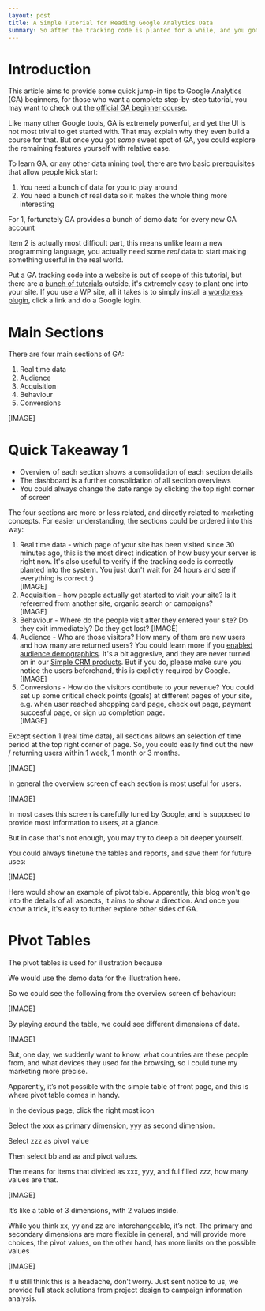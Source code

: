 ```yaml
---
layout: post
title: A Simple Tutorial for Reading Google Analytics Data
summary: So after the tracking code is planted for a while, and you got a bunch of data, how to actually start reading the data?
---
```



# Introduction
This article aims to provide some quick jump-in tips to Google Analytics (GA) beginners, for those who want a complete step-by-step tutorial, you may want to check out the [official GA beginner course](https://analytics.google.com/analytics/academy/course/6).

Like many other Google tools, GA is extremely powerful, and yet the UI is not most trivial to get started with. That may explain why they even build a course for that. But once you got *some* sweet spot of GA, you could explore the remaining features yourself with relative ease.

To learn GA, or any other data mining tool, there are two basic prerequisites that allow people kick start:

1. You need a bunch of data for you to play around
2. You need a bunch of real data so it makes the whole thing more interesting

For 1, fortunately GA provides a bunch of demo data for every new GA account

Item 2 is actually most difficult part, this means unlike learn a new programming language, you actually need some *real* data to start making something userful in the real world.


Put a GA tracking code into a website is out of scope of this tutorial, but there are a [bunch of tutorials](https://www.google.com/search?q=how+to+add+a+google+analtycis+tracking+code) outside, it's extremely easy to plant one into your site. If you use a WP site, all it takes is to simply install a [wordpress plugin](https://www.google.com/search?q=wordpress+google+analytics), click a link and do a Google login.

# Main Sections

There are four main sections of GA:

1. Real time data
2. Audience
3. Acquisition
4. Behaviour
5. Conversions

[IMAGE]

# Quick Takeaway 1
- Overview of each section shows a consolidation of each section details
- The dashboard is a further consolidation of all section overviews
- You could always change the date range by clicking the top right corner of screen

The four sections are more or less related, and directly related to marketing concepts. For easier understanding, the sections could be ordered into this way:

1. Real time data - which page of your site has been visited since 30 minutes ago, this is the most direct indication of how busy your server is right now. It's also useful to verify if the tracking code is correctly planted into the system. You just don't wait for 24 hours and see if everything is correct :)\
 [IMAGE]
2. Acquisition - how people actually get started to visit your site? Is it refererred from another site, organic search or campaigns?\
 [IMAGE]
3. Behaviour - Where do the people visit after they entered your site? Do they exit immediately? Do they get lost?
 [IMAGE]
4. Audience - Who are those visitors? How many of them are new users and how many are returned users? You could learn more if you [enabled audience demographics](https://support.google.com/analytics/answer/2799357?hl=en). It's a bit aggresive, and they are never turned on in our [Simple CRM products](https://www.simplemobilecrm.com). But if you do, please make sure you notice the users beforehand, this is explictly required by Google.\
 [IMAGE]
5. Conversions - How do the visitors contibute to your revenue? You could set up some critical check points (goals) at different pages of your site, e.g. when user reached shopping card page,  check out page, payment succesful page, or sign up completion page.\
 [IMAGE]

Except section 1 (real time data), all sections allows an selection of time period at the top right corner of page. So, you could easily find out the new / returning users within 1 week, 1 month or 3 months.

[IMAGE]


In general the overview screen of each section is most useful for users.

[IMAGE]

In most cases this screen is carefully tuned by Google, and is supposed to provide most information to users, at a glance.


But in case that's not enough, you may try to deep a bit deeper yourself.

You could always finetune the tables and reports, and save them for future uses:

[IMAGE]

Here would show an example of pivot table. Apparently, this blog won't go into the details of all aspects, it aims to show a direction. And once you know a trick, it's easy to further explore other sides of GA.


# Pivot Tables #

The pivot tables is used for illustration because

We would use the demo data for the illustration here.

So we could see the following from the overview screen of behaviour:


[IMAGE]

By playing around the table, we could see different dimensions of data.

[IMAGE]

But, one day, we suddenly want to know, what countries are these people from, and what devices they used for the browsing, so I could tune my marketing more precise.

Apparently, it’s not possible with the simple table of front page, and this is where pivot table comes in handy.


In the devious page, click the right most icon

Select the xxx as primary dimension, yyy as second dimension.

Select zzz as pivot value

Then select bb and aa and pivot values.

The means for items  that divided as xxx, yyy, and ful filled zzz, how many values are that.

[IMAGE]

It’s like a table of 3 dimensions, with 2 values inside.


While you think xx, yy and zz are interchangeable, it’s not. The primary and secondary dimensions are more flexible in general, and will provide more choices, the pivot values, on the other hand, has more limits on the possible values

[IMAGE]


If u still think this is a headache, don’t worry. Just sent notice to us, we provide full stack solutions from project design to campaign information analysis.

